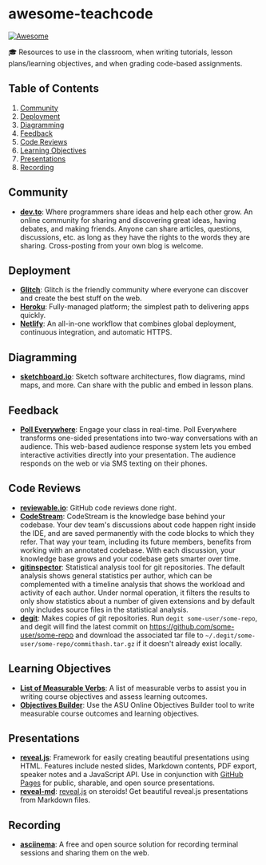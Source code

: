 # awesome-teachcode

[![Awesome](https://cdn.rawgit.com/sindresorhus/awesome/d7305f38d29fed78fa85652e3a63e154dd8e8829/media/badge.svg)](https://github.com/sindresorhus/awesome) 

🎓 Resources to use in the classroom, when writing tutorials, lesson plans/learning objectives, and when grading code-based assignments.

## Table of Contents

1. [Community](#Community)
1. [Deployment](#Deployment)
1. [Diagramming](#Diagramming)
1. [Feedback](#Feedback)
1. [Code Reviews](#Code-Reviews)
1. [Learning Objectives](#Learning-Objectives)
1. [Presentations](#Presentations)
1. [Recording](#Recording)

## Community 

* **[dev.to](https://dev.to)**: Where programmers share ideas and help each other grow. An online community for sharing and discovering great ideas, having debates, and making friends. Anyone can share articles, questions, discussions, etc. as long as they have the rights to the words they are sharing. Cross-posting from your own blog is welcome.

## Deployment

* **[Glitch](https://glitch.com)**: Glitch is the friendly community where everyone can discover and create the best stuff on the web.
* **[Heroku](https://www.heroku.com)**: Fully-managed platform; the simplest path to delivering apps quickly. 
* **[Netlify](https://www.netlify.com)**: An all-in-one workflow that combines global deployment, continuous integration, and automatic HTTPS. 

## Diagramming

* **[sketchboard.io](sketchboard.io)**: Sketch software architectures, flow diagrams, mind maps, and more. Can share with the public and embed in lesson plans.

## Feedback

* **[Poll Everywhere](https://www.polleverywhere.com)**: Engage your class in real-time. Poll Everywhere transforms one-sided presentations into two-way conversations with an audience. This web-based audience response system lets you embed interactive activities directly into your presentation. The audience responds on the web or via SMS texting on their phones.

## Code Reviews

* **[reviewable.io](https://reviewable.io/)**: GitHub code reviews done right.
* **[CodeStream](https://github.com/TeamCodeStream/CodeStream)**: CodeStream is the knowledge base behind your codebase. Your dev team's discussions about code happen right inside the IDE, and are saved permanently with the code blocks to which they refer. That way your team, including its future members, benefits from working with an annotated codebase. With each discussion, your knowledge base grows and your codebase gets smarter over time.
* **[gitinspector](https://github.com/ejwa/gitinspector)**: Statistical analysis tool for git repositories. The default analysis shows general statistics per author, which can be complemented with a timeline analysis that shows the workload and activity of each author. Under normal operation, it filters the results to only show statistics about a number of given extensions and by default only includes source files in the statistical analysis.
* **[degit](https://github.com/Rich-Harris/degit)**: Makes copies of git repositories. Run `degit some-user/some-repo`, and degit will find the latest commit on https://github.com/some-user/some-repo and download the associated tar file to `~/.degit/some-user/some-repo/commithash.tar.gz` if it doesn't already exist locally. 

## Learning Objectives

* **[List of Measurable Verbs](https://www.clinton.edu/curriculumcommittee/listofmeasurableverbs.cxml)**: A list of measurable verbs to assist you in writing course objectives and assess learning outcomes.
* **[Objectives Builder](http://teachonline.asu.edu/objectives-builder/)**: Use the ASU Online Objectives Builder tool to write measurable course outcomes and learning objectives.

## Presentations

* **[reveal.js](https://github.com/hakimel/reveal.js)**: Framework for easily creating beautiful presentations using HTML. Features include nested slides, Markdown contents, PDF export, speaker notes and a JavaScript API. Use in conjunction with [GitHub Pages](https://pages.github.com) for public, sharable, and open source presentations.
* **[reveal-md](https://github.com/webpro/reveal-md)**: [reveal.js](https://github.com/hakimel/reveal.js) on steroids! Get beautiful reveal.js presentations from Markdown files.

## Recording

* **[asciinema](https://asciinema.org)**: A free and open source solution for recording terminal sessions and sharing them on the web.
